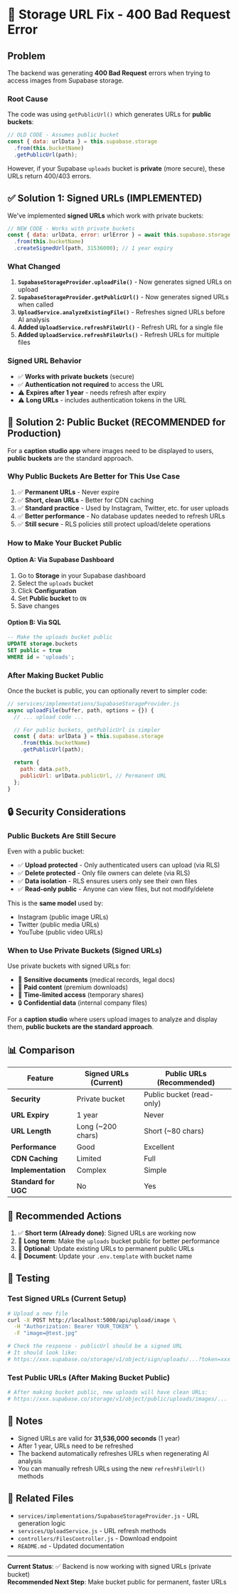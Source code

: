 # 🔧 Storage URL Fix - 400 Bad Request Error

## Problem

The backend was generating **400 Bad Request** errors when trying to access images from Supabase storage.

### Root Cause

The code was using `getPublicUrl()` which generates URLs for **public buckets**:

```javascript
// OLD CODE - Assumes public bucket
const { data: urlData } = this.supabase.storage
  .from(this.bucketName)
  .getPublicUrl(path);
```

However, if your Supabase `uploads` bucket is **private** (more secure), these URLs return 400/403 errors.

## ✅ Solution 1: Signed URLs (IMPLEMENTED)

We've implemented **signed URLs** which work with private buckets:

```javascript
// NEW CODE - Works with private buckets
const { data: urlData, error: urlError } = await this.supabase.storage
  .from(this.bucketName)
  .createSignedUrl(path, 31536000); // 1 year expiry
```

### What Changed

1. **`SupabaseStorageProvider.uploadFile()`** - Now generates signed URLs on upload
2. **`SupabaseStorageProvider.getPublicUrl()`** - Now generates signed URLs when called
3. **`UploadService.analyzeExistingFile()`** - Refreshes signed URLs before AI analysis
4. **Added `UploadService.refreshFileUrl()`** - Refresh URL for a single file
5. **Added `UploadService.refreshFileUrls()`** - Refresh URLs for multiple files

### Signed URL Behavior

- ✅ **Works with private buckets** (secure)
- ✅ **Authentication not required** to access the URL
- ⚠️ **Expires after 1 year** - needs refresh after expiry
- ⚠️ **Long URLs** - includes authentication tokens in the URL

## 🎯 Solution 2: Public Bucket (RECOMMENDED for Production)

For a **caption studio app** where images need to be displayed to users, **public buckets** are the standard approach.

### Why Public Buckets Are Better for This Use Case

1. ✅ **Permanent URLs** - Never expire
2. ✅ **Short, clean URLs** - Better for CDN caching
3. ✅ **Standard practice** - Used by Instagram, Twitter, etc. for user uploads
4. ✅ **Better performance** - No database updates needed to refresh URLs
5. ✅ **Still secure** - RLS policies still protect upload/delete operations

### How to Make Your Bucket Public

#### Option A: Via Supabase Dashboard

1. Go to **Storage** in your Supabase dashboard
2. Select the `uploads` bucket
3. Click **Configuration**
4. Set **Public bucket** to `ON`
5. Save changes

#### Option B: Via SQL

```sql
-- Make the uploads bucket public
UPDATE storage.buckets
SET public = true
WHERE id = 'uploads';
```

### After Making Bucket Public

Once the bucket is public, you can optionally revert to simpler code:

```javascript
// services/implementations/SupabaseStorageProvider.js
async uploadFile(buffer, path, options = {}) {
  // ... upload code ...

  // For public buckets, getPublicUrl is simpler
  const { data: urlData } = this.supabase.storage
    .from(this.bucketName)
    .getPublicUrl(path);

  return {
    path: data.path,
    publicUrl: urlData.publicUrl, // Permanent URL
  };
}
```

## 🔒 Security Considerations

### Public Buckets Are Still Secure

Even with a public bucket:

- ✅ **Upload protected** - Only authenticated users can upload (via RLS)
- ✅ **Delete protected** - Only file owners can delete (via RLS)
- ✅ **Data isolation** - RLS ensures users only see their own files
- ✅ **Read-only public** - Anyone can view files, but not modify/delete

This is the **same model** used by:

- Instagram (public image URLs)
- Twitter (public media URLs)
- YouTube (public video URLs)

### When to Use Private Buckets (Signed URLs)

Use private buckets with signed URLs for:

- 📁 **Sensitive documents** (medical records, legal docs)
- 🔐 **Paid content** (premium downloads)
- 🎫 **Time-limited access** (temporary shares)
- 🔒 **Confidential data** (internal company files)

For a **caption studio** where users upload images to analyze and display them, **public buckets are the standard approach**.

## 📊 Comparison

| Feature              | Signed URLs (Current) | Public URLs (Recommended) |
| -------------------- | --------------------- | ------------------------- |
| **Security**         | Private bucket        | Public bucket (read-only) |
| **URL Expiry**       | 1 year                | Never                     |
| **URL Length**       | Long (~200 chars)     | Short (~80 chars)         |
| **Performance**      | Good                  | Excellent                 |
| **CDN Caching**      | Limited               | Full                      |
| **Implementation**   | Complex               | Simple                    |
| **Standard for UGC** | No                    | Yes                       |

## 🚀 Recommended Actions

1. ✅ **Short term (Already done)**: Signed URLs are working now
2. 🎯 **Long term**: Make the `uploads` bucket public for better performance
3. 🔄 **Optional**: Update existing URLs to permanent public URLs
4. 📝 **Document**: Update your `.env.template` with bucket name

## 🧪 Testing

### Test Signed URLs (Current Setup)

```bash
# Upload a new file
curl -X POST http://localhost:5000/api/upload/image \
  -H "Authorization: Bearer YOUR_TOKEN" \
  -F "image=@test.jpg"

# Check the response - publicUrl should be a signed URL
# It should look like:
# https://xxx.supabase.co/storage/v1/object/sign/uploads/...?token=xxx
```

### Test Public URLs (After Making Bucket Public)

```bash
# After making bucket public, new uploads will have clean URLs:
# https://xxx.supabase.co/storage/v1/object/public/uploads/images/...
```

## 📝 Notes

- Signed URLs are valid for **31,536,000 seconds** (1 year)
- After 1 year, URLs need to be refreshed
- The backend automatically refreshes URLs when regenerating AI analysis
- You can manually refresh URLs using the new `refreshFileUrl()` methods

## 🔗 Related Files

- `services/implementations/SupabaseStorageProvider.js` - URL generation logic
- `services/UploadService.js` - URL refresh methods
- `controllers/FilesController.js` - Download endpoint
- `README.md` - Updated documentation

---

**Current Status**: ✅ Backend is now working with signed URLs (private bucket)  
**Recommended Next Step**: Make bucket public for permanent, faster URLs

